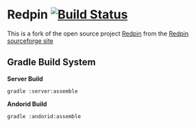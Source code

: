 # Redpin [![Build Status](https://travis-ci.org/MaKeAppDev/Redpin.svg?branch=travis)](https://travis-ci.org/MaKeAppDev/Redpin)

This is a fork of the open source project [Redpin](http://redpin.org/) from the [Redpin sourceforge site](http://sourceforge.net/projects/redpin/)

## Gradle Build System

**Server Build**  

~~~~~~~~~~~~~{.sh}
gradle :server:assemble
~~~~~~~~~~~~~

**Andorid Build**  

~~~~~~~~~~~~~{.sh}
gradle :andorid:assemble
~~~~~~~~~~~~~
